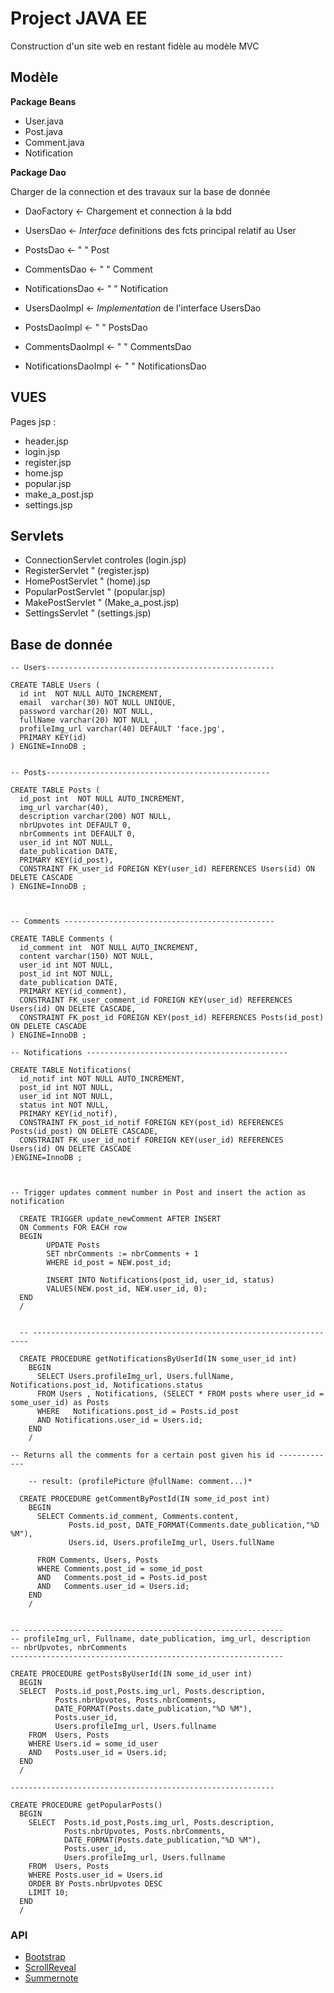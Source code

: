 # Project JAVA EE

Construction d'un site web en restant fidèle au modèle MVC

## Modèle

**Package Beans**

- User.java        
- Post.java        
- Comment.java     
- Notification

**Package Dao**

Charger de la connection et des travaux sur la base de donnée

- DaoFactory <- Chargement et connection à la bdd

- UsersDao    <- *Interface* definitions des fcts principal relatif au User
- PostsDao    <-  " "                                                Post
- CommentsDao <-  " "                                                Comment
- NotificationsDao <- " "                                            Notification

- UsersDaoImpl    <- *Implementation* de l'interface UsersDao
- PostsDaoImpl    <-    " "                          PostsDao
- CommentsDaoImpl <-    " "                          CommentsDao
- NotificationsDaoImpl <- " "                        NotificationsDao    


## VUES

Pages jsp :
- header.jsp          
- login.jsp           
- register.jsp        
- home.jsp            
- popular.jsp         
- make_a_post.jsp     
- settings.jsp        

## Servlets

- ConnectionServlet controles  (login.jsp)    
- RegisterServlet       "     (register.jsp)
- HomePostServlet       "     (home).jsp     
- PopularPostServlet    "     (popular.jsp)  
- MakePostServlet       "     (Make_a_post.jsp)
- SettingsServlet       "     (settings.jsp)  


## Base de donnée


```
-- Users---------------------------------------------------

CREATE TABLE Users (
  id int  NOT NULL AUTO_INCREMENT,
  email  varchar(30) NOT NULL UNIQUE,
  password varchar(20) NOT NULL,
  fullName varchar(20) NOT NULL ,
  profileImg_url varchar(40) DEFAULT 'face.jpg',
  PRIMARY KEY(id)
) ENGINE=InnoDB ;


-- Posts--------------------------------------------------

CREATE TABLE Posts (
  id_post int  NOT NULL AUTO_INCREMENT,
  img_url varchar(40),
  description varchar(200) NOT NULL,
  nbrUpvotes int DEFAULT 0,
  nbrComments int DEFAULT 0,
  user_id int NOT NULL,
  date_publication DATE,
  PRIMARY KEY(id_post),
  CONSTRAINT FK_user_id FOREIGN KEY(user_id) REFERENCES Users(id) ON DELETE CASCADE
) ENGINE=InnoDB ;



-- Comments -----------------------------------------------

CREATE TABLE Comments (
  id_comment int  NOT NULL AUTO_INCREMENT,
  content varchar(150) NOT NULL,
  user_id int NOT NULL,
  post_id int NOT NULL,
  date_publication DATE,
  PRIMARY KEY(id_comment),
  CONSTRAINT FK_user_comment_id FOREIGN KEY(user_id) REFERENCES Users(id) ON DELETE CASCADE,
  CONSTRAINT FK_post_id FOREIGN KEY(post_id) REFERENCES Posts(id_post) ON DELETE CASCADE
) ENGINE=InnoDB ;

-- Notifications ---------------------------------------------

CREATE TABLE Notifications(
  id_notif int NOT NULL AUTO_INCREMENT,
  post_id int NOT NULL,
  user_id int NOT NULL,
  status int NOT NULL,
  PRIMARY KEY(id_notif),
  CONSTRAINT FK_post_id_notif FOREIGN KEY(post_id) REFERENCES Posts(id_post) ON DELETE CASCADE,
  CONSTRAINT FK_user_id_notif FOREIGN KEY(user_id) REFERENCES Users(id) ON DELETE CASCADE
)ENGINE=InnoDB ;



-- Trigger updates comment number in Post and insert the action as notification

  CREATE TRIGGER update_newComment AFTER INSERT
  ON Comments FOR EACH row
  BEGIN
        UPDATE Posts
        SET nbrComments := nbrComments + 1
        WHERE id_post = NEW.post_id;

        INSERT INTO Notifications(post_id, user_id, status)
        VALUES(NEW.post_id, NEW.user_id, 0);
  END
  /


  -- ---------------------------------------------------------------------

  CREATE PROCEDURE getNotificationsByUserId(IN some_user_id int)
    BEGIN
      SELECT Users.profileImg_url, Users.fullName, Notifications.post_id, Notifications.status
      FROM Users , Notifications, (SELECT * FROM posts where user_id = some_user_id) as Posts
      WHERE   Notifications.post_id = Posts.id_post
      AND Notifications.user_id = Users.id;
    END
    /

-- Returns all the comments for a certain post given his id -------------

    -- result: (profilePicture @fullName: comment...)*

  CREATE PROCEDURE getCommentByPostId(IN some_id_post int)
    BEGIN
      SELECT Comments.id_comment, Comments.content,
             Posts.id_post, DATE_FORMAT(Comments.date_publication,"%D %M"),
             Users.id, Users.profileImg_url, Users.fullName

      FROM Comments, Users, Posts
      WHERE Comments.post_id = some_id_post
      AND   Comments.post_id = Posts.id_post
      AND   Comments.user_id = Users.id;
    END
    /


-- ----------------------------------------------------------
-- profileImg_url, Fullname, date_publication, img_url, description
-- nbrUpvotes, nbrComments
-------------------------------------------------------------

CREATE PROCEDURE getPostsByUserId(IN some_id_user int)
  BEGIN
  SELECT  Posts.id_post,Posts.img_url, Posts.description,
          Posts.nbrUpvotes, Posts.nbrComments,
          DATE_FORMAT(Posts.date_publication,"%D %M"),
          Posts.user_id,
          Users.profileImg_url, Users.fullname
    FROM  Users, Posts
    WHERE Users.id = some_id_user
    AND   Posts.user_id = Users.id;
  END
  /

-----------------------------------------------------------

CREATE PROCEDURE getPopularPosts()
  BEGIN
    SELECT  Posts.id_post,Posts.img_url, Posts.description,
            Posts.nbrUpvotes, Posts.nbrComments,
            DATE_FORMAT(Posts.date_publication,"%D %M"),
            Posts.user_id,
            Users.profileImg_url, Users.fullname
    FROM  Users, Posts
    WHERE Posts.user_id = Users.id
    ORDER BY Posts.nbrUpvotes DESC
    LIMIT 10;
  END
  /

```

### API

* [Bootstrap](https://getbootstrap.com/)
* [ScrollReveal](https://scrollrevealjs.org/)
* [Summernote](https://summernote.org/)

